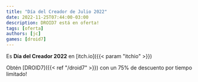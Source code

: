 ```yaml
---
title: "Día del Creador de Julio 2022"
date: 2022-11-25T07:44:00-03:00
description: DROID7 está en oferta!
tags: [oferta]
authors: [jc]
games: [droid7]
---
```


Es **Día del Creador 2022** en [itch.io]({{< param "itchio" >}})

Obtén [DROID7]({{< ref "/droid7" >}}) con un 75% de descuento por tiempo limitado!

